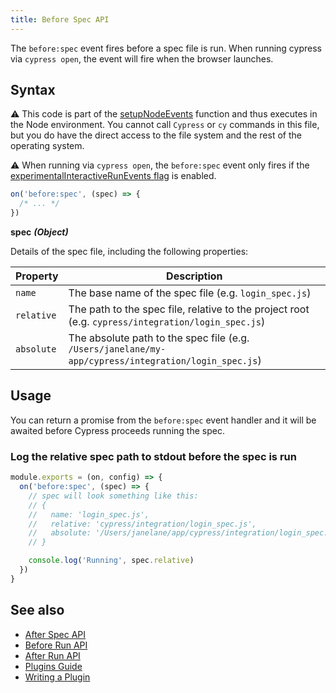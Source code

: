 ```yaml
---
title: Before Spec API
---
```


The `before:spec` event fires before a spec file is run. When running cypress
via `cypress open`, the event will fire when the browser launches.

## Syntax

<Alert type="warning">

⚠️ This code is part of the
[setupNodeEvents](/guides/tooling/plugins-guide#Using-a-plugin) function and
thus executes in the Node environment. You cannot call `Cypress` or `cy`
commands in this file, but you do have the direct access to the file system and
the rest of the operating system.

</Alert>

<Alert type="warning">

⚠️ When running via `cypress open`, the `before:spec` event only fires if the
[experimentalInteractiveRunEvents flag](/guides/references/configuration#Experiments)
is enabled.

</Alert>

```js
on('before:spec', (spec) => {
  /* ... */
})
```

**<Icon name="angle-right"></Icon> spec** **_(Object)_**

Details of the spec file, including the following properties:

| Property   | Description                                                                                          |
| ---------- | ---------------------------------------------------------------------------------------------------- |
| `name`     | The base name of the spec file (e.g. `login_spec.js`)                                                |
| `relative` | The path to the spec file, relative to the project root (e.g. `cypress/integration/login_spec.js`)   |
| `absolute` | The absolute path to the spec file (e.g. `/Users/janelane/my-app/cypress/integration/login_spec.js`) |

## Usage

You can return a promise from the `before:spec` event handler and it will be
awaited before Cypress proceeds running the spec.

### Log the relative spec path to stdout before the spec is run

```javascript
module.exports = (on, config) => {
  on('before:spec', (spec) => {
    // spec will look something like this:
    // {
    //   name: 'login_spec.js',
    //   relative: 'cypress/integration/login_spec.js',
    //   absolute: '/Users/janelane/app/cypress/integration/login_spec.js',
    // }

    console.log('Running', spec.relative)
  })
}
```

## See also

- [After Spec API](/api/plugins/after-spec-api)
- [Before Run API](/api/plugins/before-run-api)
- [After Run API](/api/plugins/after-run-api)
- [Plugins Guide](/guides/tooling/plugins-guide)
- [Writing a Plugin](/api/plugins/writing-a-plugin)
